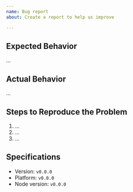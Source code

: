 ```yaml
---
name: Bug report
about: Create a report to help us improve

---
```


## Expected Behavior

...

## Actual Behavior

...

## Steps to Reproduce the Problem

  1. ...
  1. ...
  1. ...

## Specifications

  - Version: `v0.0.0`
  - Platform: `v0.0.0`
  - Node version: `v0.0.0`
